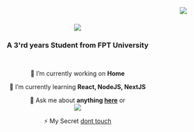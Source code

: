 <img align="right" src="https://visitor-badge.laobi.icu/badge?page_id=thanhpd123.thanhpd123" />
<h1 align="center">
    <img src="https://readme-typing-svg.herokuapp.com/?font=Righteous&size=35&center=true&vCenter=true&width=500&height=70&duration=4000&lines=Hi+There!+👋;+I'm+Phan+Duy+Thành!;" />
</h1>

<h3 align="center">A 3'rd years Student from FPT University</h3>

<br/>

<div align="center">
 
 🔭 I’m currently working on **Home**
 
 🌱 I’m currently learning **React, NodeJS, NextJS**

💬 Ask me about **anything [here](https://www.facebook.com/profile.php?id=100049906000068)** or  
<a href="mailto:thanhpd2303@gmail.com">
    <img src="https://img.shields.io/badge/Gmail-333333?style=for-the-badge&logo=gmail&logoColor=red" />
</a>

⚡ My Secret [dont touch](https://www.youtube.com/watch?v=dQw4w9WgXcQ)

 </div>
<br/>
